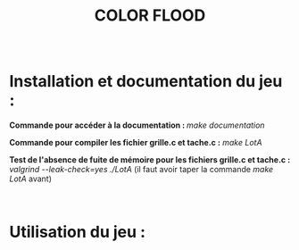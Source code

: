 # <p align = "center">COLOR FLOOD</p>

<br>

# Installation et documentation du jeu :

<b>Commande pour accéder à la documentation : </b>
<em>make documentation</em>


<b>Commande pour compiler les fichier grille.c et tache.c :</b>
<em>make LotA</em>


<b>Test de l'absence de fuite de mémoire pour les fichiers grille.c et tache.c : </b>
<em> valgrind --leak-check=yes ./LotA </em> (il faut avoir taper la commande <em>make LotA</em> avant)


<br>

# Utilisation du jeu :


